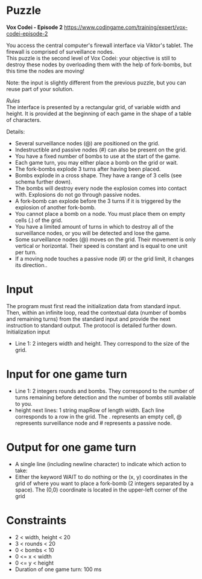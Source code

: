 # Puzzle
**Vox Codei - Episode 2** https://www.codingame.com/training/expert/vox-codei-episode-2

You access the central computer's firewall interface via Viktor's tablet. The firewall is comprised of surveillance nodes.  
This puzzle is the second level of Vox Codei: your objective is still to destroy these nodes by overloading them with the help of fork-bombs, but this time the nodes are moving!

Note: the input is slightly different from the previous puzzle, but you can reuse part of your solution.

*Rules*  
The interface is presented by a rectangular grid, of variable width and height. It is provided at the beginning of each game in the shape of a table of characters.

Details:
* Several surveillance nodes (@) are positioned on the grid.
* Indestructible and passive nodes (#) can also be present on the grid.
* You have a fixed number of bombs to use at the start of the game.
* Each game turn, you may either place a bomb on the grid or wait.
* The fork-bombs explode 3 turns after having been placed.
* Bombs explode in a cross shape. They have a range of 3 cells (see schema further down).
* The bombs will destroy every node the explosion comes into contact with. Explosions do not go through passive nodes.
* A fork-bomb can explode before the 3 turns if it is triggered by the explosion of another fork-bomb.
* You cannot place a bomb on a node. You must place them on empty cells (.) of the grid.
* You have a limited amount of turns in which to destroy all of the surveillance nodes, or you will be detected and lose the game.
* Some surveillance nodes (@) moves on the grid. Their movement is only vertical or horizontal. Their speed is constant and is equal to one unit per turn.
* If a moving node touches a passive node (#) or the grid limit, it changes its direction..

# Input
The program must first read the initialization data from standard input. Then, within an infinite loop, read the contextual data (number of bombs and remaining turns) from the standard input and provide the next instruction to standard output. The protocol is detailed further down.
Initialization input

* Line 1: 2 integers width and height. They correspond to the size of the grid.

# Input for one game turn
* Line 1: 2 integers rounds and bombs. They correspond to the number of turns remaining before detection and the number of bombs still available to you.
* height next lines: 1 string mapRow of length width. Each line corresponds to a row in the grid. The . represents an empty cell, @ represents surveillance node and # represents a passive node.

# Output for one game turn
* A single line (including newline character) to indicate which action to take:
* Either the keyword WAIT to do nothing or the (x, y) coordinates in the grid of where you want to place a fork-bomb (2 integers separated by a space). The (0,0) coordinate is located in the upper-left corner of the grid

# Constraints
* 2 < width, height < 20
* 3 < rounds < 20
* 0 < bombs < 10
* 0 <= x < width
* 0 <= y < height
* Duration of one game turn: 100 ms
